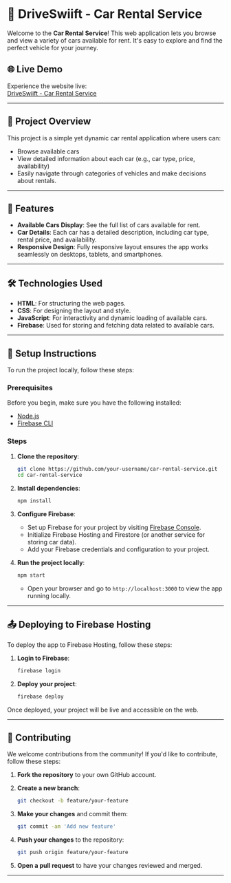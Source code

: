 # 🚗 **DriveSwiift - Car Rental Service**

Welcome to the **Car Rental Service**! This web application lets you browse and view a variety of cars available for rent. It's easy to explore and find the perfect vehicle for your journey.

## 🌐 Live Demo

Experience the website live:  
[DriveSwiift - Car Rental Service](https://car-rental-service-3a6ae.web.app/)

---

## 📑 **Project Overview**

This project is a simple yet dynamic car rental application where users can:

- Browse available cars
- View detailed information about each car (e.g., car type, price, availability)
- Easily navigate through categories of vehicles and make decisions about rentals.

---

## 🔧 **Features**

- **Available Cars Display**: See the full list of cars available for rent.
- **Car Details**: Each car has a detailed description, including car type, rental price, and availability.
- **Responsive Design**: Fully responsive layout ensures the app works seamlessly on desktops, tablets, and smartphones.

---

## 🛠️ **Technologies Used**

- **HTML**: For structuring the web pages.
- **CSS**: For designing the layout and style.
- **JavaScript**: For interactivity and dynamic loading of available cars.
- **Firebase**: Used for storing and fetching data related to available cars.

---

## 🚀 **Setup Instructions**

To run the project locally, follow these steps:

### Prerequisites

Before you begin, make sure you have the following installed:

- [Node.js](https://nodejs.org/)
- [Firebase CLI](https://firebase.google.com/docs/cli)

### Steps

1. **Clone the repository**:

    ```bash
    git clone https://github.com/your-username/car-rental-service.git
    cd car-rental-service
    ```

2. **Install dependencies**:

    ```bash
    npm install
    ```

3. **Configure Firebase**:

    - Set up Firebase for your project by visiting [Firebase Console](https://console.firebase.google.com/).
    - Initialize Firebase Hosting and Firestore (or another service for storing car data).
    - Add your Firebase credentials and configuration to your project.

4. **Run the project locally**:

    ```bash
    npm start
    ```

    - Open your browser and go to `http://localhost:3000` to view the app running locally.

---

## 📤 **Deploying to Firebase Hosting**

To deploy the app to Firebase Hosting, follow these steps:

1. **Login to Firebase**:

    ```bash
    firebase login
    ```

2. **Deploy your project**:

    ```bash
    firebase deploy
    ```

Once deployed, your project will be live and accessible on the web.

---

## 🤝 **Contributing**

We welcome contributions from the community! If you'd like to contribute, follow these steps:

1. **Fork the repository** to your own GitHub account.
2. **Create a new branch**:

    ```bash
    git checkout -b feature/your-feature
    ```

3. **Make your changes** and commit them:

    ```bash
    git commit -am 'Add new feature'
    ```

4. **Push your changes** to the repository:

    ```bash
    git push origin feature/your-feature
    ```

5. **Open a pull request** to have your changes reviewed and merged.

---





